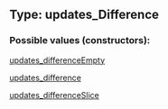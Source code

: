## Type: updates\_Difference  

### Possible values (constructors):

[updates\_differenceEmpty](../constructors/updates_differenceEmpty.md)  

[updates\_difference](../constructors/updates_difference.md)  

[updates\_differenceSlice](../constructors/updates_differenceSlice.md)  

